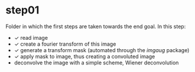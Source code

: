 # step01
Folder in which the first steps are taken towards the end goal.
In this step:
 - &check; read image
 - &check; create a fourier transform of this image
 - &check; generate a transform mask (automated through the *imgaug* package)
 - &check; apply mask to image, thus creating a convoluted image
 - deconvolve the image with a simple scheme, Wiener deconvolution
